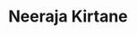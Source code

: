 ---
layout: page
title: Neeraja Kirtane
description: CS MS student
img: images/students/neeraja.jpeg
redirect: https://neeraja1504.github.io/
importance: 4
category: "Students"
---